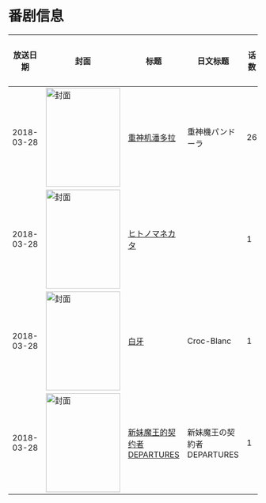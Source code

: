 # 番剧信息

|放送日期|封面|标题|日文标题|话数|评分|评分人数|
|---|---|---|---|---|---|---|
|2018-03-28|<img src="https://lain.bgm.tv/pic/cover/c/c8/39/186180_1hnR6.jpg" alt="封面" style="width:150px;height:200px;object-fit:cover;">|[重神机潘多拉](https://bangumi.tv/subject/186180)|重神機パンドーラ|26|4.8|408人评分|
|2018-03-28|<img src="https://bangumi.tv/img/no_icon_subject.png" alt="封面" style="width:150px;height:200px;object-fit:cover;">|[ヒトノマネカタ](https://bangumi.tv/subject/255066)||1|6.2|33人评分|
|2018-03-28|<img src="https://lain.bgm.tv/pic/cover/c/b0/df/259848_QWR1Z.jpg" alt="封面" style="width:150px;height:200px;object-fit:cover;">|[白牙](https://bangumi.tv/subject/259848)|Croc-Blanc|1|6.9|14人评分|
|2018-03-28|<img src="https://lain.bgm.tv/pic/cover/c/ec/e1/228625_XmKmX.jpg" alt="封面" style="width:150px;height:200px;object-fit:cover;">|[新妹魔王的契约者 DEPARTURES](https://bangumi.tv/subject/228625)|新妹魔王の契約者 DEPARTURES|1|5.8|717人评分|
